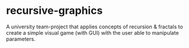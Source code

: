 # recursive-graphics
A university team-project that applies concepts of recursion & fractals 
to create a simple visual game (with GUI) with the user able to manipulate parameters.

